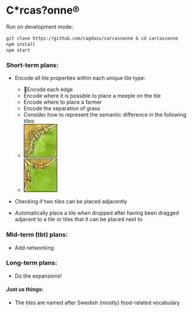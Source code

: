 # C*rcas?onne®

Run on development mode:

```
git clone https://github.com/cagdass/carcassonne & cd carcassonne
npm install
npm start
```

[t1]: https://github.com/cagdass/carcassonne/blob/master/src/assets/images/tiles/Blodkorv.png?raw=true "Blodkorv"
[t2]: https://github.com/cagdass/carcassonne/blob/master/src/assets/images/tiles/Semla.png?raw=true "Semla"

### Short-term plans:

- Encode all tile properties within each unique tile type:
  * Encode each edge
  * Encode where it is possible to place a meeple on the tile
  * Encode where to place a farmer
  * Encode the separation of grass
  * Consider how to represent the semantic difference in the following tiles: 
  * ![alt text][t1]
  * ![alt text][t2]
 
- Checking if two tiles can be placed adjacently
- Automatically place a tile when dropped after having been dragged adjacent to a tile or tiles that it can be placed next to
  
### Mid-term (tbt) plans:

- Add networking

### Long-term plans:

* Do the expansions!

#### Just us things:

* The tiles are named after Swedish (mostly) food-related vocabulary